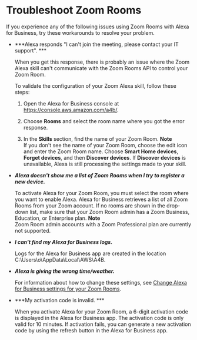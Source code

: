 # Troubleshoot Zoom Rooms<a name="zoom-troubleshoot"></a>

If you experience any of the following issues using Zoom Rooms with Alexa for Business, try these workarounds to resolve your problem\.
+ ***Alexa responds "I can't join the meeting, please contact your IT support"\. ***

  When you get this response, there is probably an issue where the Zoom Alexa skill can't communicate with the Zoom Rooms API to control your Zoom Room\.

  To validate the configuration of your Zoom Alexa skill, follow these steps:

  1. Open the Alexa for Business console at [https://console\.aws\.amazon\.com/a4b/](https://console.aws.amazon.com/a4b/)\.

  1. Choose **Rooms** and select the room name where you got the error response\.

  1. In the **Skills** section, find the name of your Zoom Room\.
**Note**  
If you don't see the name of your Zoom Room, choose the edit icon and enter the Zoom Room name\. Choose **Smart Home devices**, **Forget devices**, and then **Discover devices**\. If **Discover devices** is unavailable, Alexa is still processing the settings made to your skill\. 
+ ***Alexa doesn't show me a list of Zoom Rooms when I try to register a new device\.***

  To activate Alexa for your Zoom Room, you must select the room where you want to enable Alexa\. Alexa for Business retrieves a list of all Zoom Rooms from your Zoom account\. If no rooms are shown in the drop\-down list, make sure that your Zoom Room admin has a Zoom Business, Education, or Enterprise plan\.
**Note**  
Zoom Room admin accounts with a Zoom Professional plan are currently not supported\. 
+ ***I can't find my Alexa for Business logs\.***

  Logs for the Alexa for Business app are created in the location C:\\Users\\o\\AppData\\Local\\AWS\\A4B\.
+ ***Alexa is giving the wrong time/weather\.***

  For information about how to change these settings, see [Change Alexa for Business settings for your Zoom Rooms](zoom-settings.md)\.
+ ***My activation code is invalid\. ***

  When you activate Alexa for your Zoom Room, a 6\-digit activation code is displayed in the Alexa for Business app\. The activation code is only valid for 10 minutes\. If activation fails, you can generate a new activation code by using the refresh button in the Alexa for Business app\. 